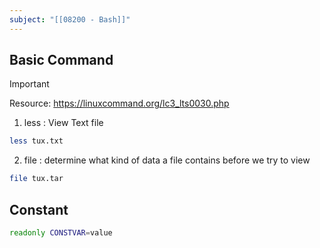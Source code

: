 ```yaml
---
subject: "[[08200 - Bash]]"
---
```

## Basic Command

> [!important]
> Resource: https://linuxcommand.org/lc3_lts0030.php

1. less : View Text file
```bash
less tux.txt
```

2. file : determine what kind of data a file contains before we try to view 

```bash
file tux.tar
```
## Constant

```bash
readonly CONSTVAR=value
```


